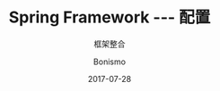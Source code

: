 ---
layout:     post
title:      "Spring Framework --- 配置"
subtitle:   "框架整合"
iframe:     ""
navcolor:   "invert"
author:     "Bonismo"
date:       2017-07-28
header-img: "img/java/hello-world-banner.jpg"
header-mask: 0.3
catalog:    true
tags:
    -
    -
    -
---